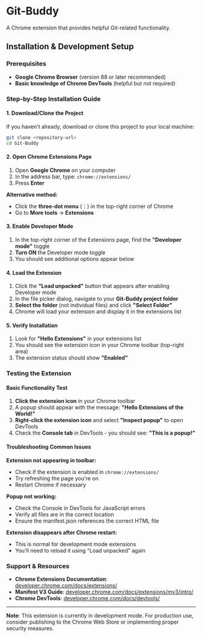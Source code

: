 # Git-Buddy

A Chrome extension that provides helpful Git-related functionality.

## Installation & Development Setup

### Prerequisites

- **Google Chrome Browser** (version 88 or later recommended)
- **Basic knowledge of Chrome DevTools** (helpful but not required)

### Step-by-Step Installation Guide

#### 1. Download/Clone the Project

If you haven't already, download or clone this project to your local machine:

```bash
git clone <repository-url>
cd Git-Buddy
```

#### 2. Open Chrome Extensions Page

1. Open **Google Chrome** on your computer
2. In the address bar, type: `chrome://extensions/`
3. Press **Enter**

**Alternative method:**
- Click the **three-dot menu** (⋮) in the top-right corner of Chrome
- Go to **More tools** → **Extensions**

#### 3. Enable Developer Mode

1. In the top-right corner of the Extensions page, find the **"Developer mode"** toggle
2. **Turn ON** the Developer mode toggle
3. You should see additional options appear below

#### 4. Load the Extension

1. Click the **"Load unpacked"** button that appears after enabling Developer mode
2. In the file picker dialog, navigate to your **Git-Buddy project folder**
3. **Select the folder** (not individual files) and click **"Select Folder"**
4. Chrome will load your extension and display it in the extensions list

#### 5. Verify Installation

1. Look for **"Hello Extensions"** in your extensions list
2. You should see the extension icon in your Chrome toolbar (top-right area)
3. The extension status should show **"Enabled"**

### Testing the Extension

#### Basic Functionality Test

1. **Click the extension icon** in your Chrome toolbar
2. A popup should appear with the message: **"Hello Extensions of the World!"**
3. **Right-click the extension icon** and select **"Inspect popup"** to open DevTools
4. Check the **Console tab** in DevTools - you should see: **"This is a popup!"**

#### Troubleshooting Common Issues

**Extension not appearing in toolbar:**
- Check if the extension is enabled in `chrome://extensions/`
- Try refreshing the page you're on
- Restart Chrome if necessary

**Popup not working:**
- Check the Console in DevTools for JavaScript errors
- Verify all files are in the correct location
- Ensure the manifest.json references the correct HTML file

**Extension disappears after Chrome restart:**
- This is normal for development mode extensions
- You'll need to reload it using "Load unpacked" again


### Support & Resources

- **Chrome Extensions Documentation**: [developer.chrome.com/docs/extensions/](https://developer.chrome.com/docs/extensions/)
- **Manifest V3 Guide**: [developer.chrome.com/docs/extensions/mv3/intro/](https://developer.chrome.com/docs/extensions/mv3/intro/)
- **Chrome DevTools**: [developer.chrome.com/docs/devtools/](https://developer.chrome.com/docs/devtools/)

---

**Note**: This extension is currently in development mode. For production use, consider publishing to the Chrome Web Store or implementing proper security measures.